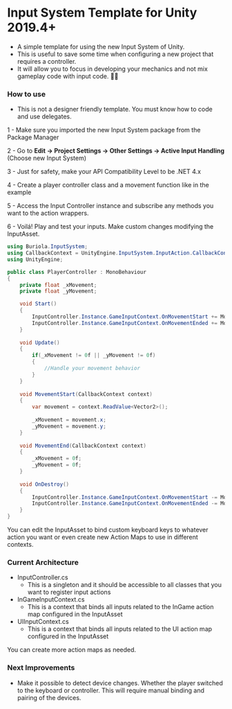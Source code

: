 # Input System Template for Unity 2019.4+

- A simple template for using the new Input System of Unity.
- This is useful to save some time when configuring a new project that requires a controller. 
- It will allow you to focus in developing your mechanics and not mix gameplay code with input code. :star_struck::star_struck:

### How to use

- This is not a designer friendly template. You must know how to code and use delegates.

1 - Make sure you imported the new Input System package from the Package Manager

2 - Go to **Edit -> Project Settings -> Other Settings -> Active Input Handling** (Choose new Input System)

3 - Just for safety, make your API Compatibility Level to be .NET 4.x

4 - Create a player controller class and a movement function like in the example

5 - Access the Input Controller instance and subscribe any methods you want to the action wrappers.

6 - Voilá! Play and test your inputs. Make custom changes modifying the InputAsset.

```cs
using Buriola.InputSystem;
using CallbackContext = UnityEngine.InputSystem.InputAction.CallbackContext;
using UnityEngine;

public class PlayerController : MonoBehaviour
{
    private float _xMovement;
    private float _yMovement;

    void Start()
    {
        InputController.Instance.GameInputContext.OnMovementStart += MovementStart;
        InputController.Instance.GameInputContext.OnMovementEnded += MovementEnd;
    }
    
    void Update()
    {
        if(_xMovement != 0f || _yMovement != 0f)
        {
            //Handle your movement behavior
        }
    }
    
    void MovementStart(CallbackContext context)
    {
        var movement = context.ReadValue<Vector2>();
        
        _xMovement = movement.x;
        _yMovement = movement.y;
    }
    
    void MovementEnd(CallbackContext context)
    {
        _xMovement = 0f;
        _yMovement = 0f;
    }
    
    void OnDestroy()
    {
        InputController.Instance.GameInputContext.OnMovementStart -= MovementStart;
        InputController.Instance.GameInputContext.OnMovementEnded -= MovementEnd;
    }
}
```

You can edit the InputAsset to bind custom keyboard keys to whatever action you want or even create new Action Maps to use in different contexts.

### Current Architecture

- InputController.cs
  - This is a singleton and it should be accessible to all classes that you want to register input actions
- InGameInputContext.cs
  - This is a context that binds all inputs related to the InGame action map configured in the InputAsset
- UIInputContext.cs
  - This is a context that binds all inputs related to the UI action map configured in the InputAsset
  
You can create more action maps as needed.

### Next Improvements

- Make it possible to detect device changes. Whether the player switched to the keyboard or controller. This will require manual binding and pairing of the devices.
